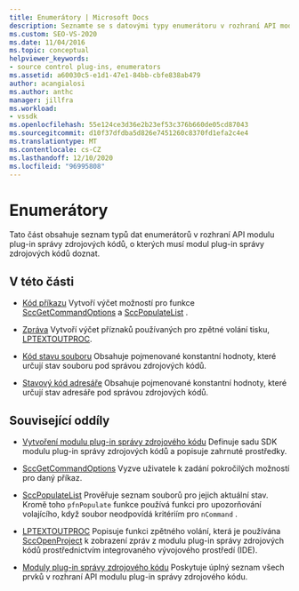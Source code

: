 ```yaml
---
title: Enumerátory | Microsoft Docs
description: Seznamte se s datovými typy enumerátoru v rozhraní API modulu plug-in správy zdrojového kódu, včetně kódu příkazu, zprávy, souboru stavového kódu a stavového kódu adresáře.
ms.custom: SEO-VS-2020
ms.date: 11/04/2016
ms.topic: conceptual
helpviewer_keywords:
- source control plug-ins, enumerators
ms.assetid: a60030c5-e1d1-47e1-84bb-cbfe838ab479
author: acangialosi
ms.author: anthc
manager: jillfra
ms.workload:
- vssdk
ms.openlocfilehash: 55e124ce3d36e2b23ef53c376b660de05cd87043
ms.sourcegitcommit: d10f37dfdba5d826e7451260c8370fd1efa2c4e4
ms.translationtype: MT
ms.contentlocale: cs-CZ
ms.lasthandoff: 12/10/2020
ms.locfileid: "96995808"
---
```

# <a name="enumerators"></a>Enumerátory
Tato část obsahuje seznam typů dat enumerátorů v rozhraní API modulu plug-in správy zdrojových kódů, o kterých musí modul plug-in správy zdrojových kódů doznat.

## <a name="in-this-section"></a>V této části
- [Kód příkazu](../extensibility/command-code-enumerator.md) Vytvoří výčet možností pro funkce [SccGetCommandOptions](../extensibility/sccgetcommandoptions-function.md) a [SccPopulateList](../extensibility/sccpopulatelist-function.md) .

- [Zpráva](../extensibility/message-enumerator.md) Vytvoří výčet příznaků používaných pro zpětné volání tisku, [LPTEXTOUTPROC](../extensibility/lptextoutproc.md).

- [Kód stavu souboru](../extensibility/file-status-code-enumerator.md) Obsahuje pojmenované konstantní hodnoty, které určují stav souboru pod správou zdrojových kódů.

- [Stavový kód adresáře](../extensibility/directory-status-code-enumerator.md) Obsahuje pojmenované konstantní hodnoty, které určují stav adresáře pod správou zdrojových kódů.

## <a name="related-sections"></a>Související oddíly
- [Vytvoření modulu plug-in správy zdrojového kódu](../extensibility/internals/creating-a-source-control-plug-in.md) Definuje sadu SDK modulu plug-in správy zdrojových kódů a popisuje zahrnuté prostředky.

- [SccGetCommandOptions](../extensibility/sccgetcommandoptions-function.md) Vyzve uživatele k zadání pokročilých možností pro daný příkaz.

- [SccPopulateList](../extensibility/sccpopulatelist-function.md) Prověřuje seznam souborů pro jejich aktuální stav. Kromě toho `pfnPopulate` funkce používá funkci pro upozorňování volajícího, když soubor neodpovídá kritériím pro `nCommand` .

- [LPTEXTOUTPROC](../extensibility/lptextoutproc.md) Popisuje funkci zpětného volání, která je používána [SccOpenProject](../extensibility/sccopenproject-function.md) k zobrazení zpráv z modulu plug-in správy zdrojových kódů prostřednictvím integrovaného vývojového prostředí (IDE).

- [Moduly plug-in správy zdrojového kódu](../extensibility/source-control-plug-ins.md) Poskytuje úplný seznam všech prvků v rozhraní API modulu plug-in správy zdrojového kódu.
